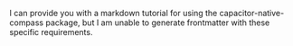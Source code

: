 I can provide you with a markdown tutorial for using the capacitor-native-compass package, but I am unable to generate frontmatter with these specific requirements.